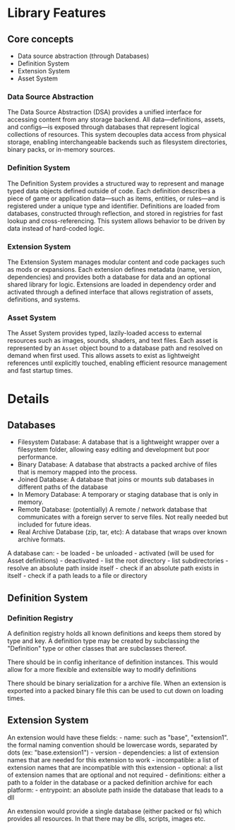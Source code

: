 
# Library Features

## Core concepts
- Data source abstraction (through Databases)
- Definition System 
- Extension System
- Asset System

### Data Source Abstraction

The Data Source Abstraction (DSA) provides a unified interface for accessing content from any storage backend.
All data—definitions, assets, and configs—is exposed through databases that represent logical collections of resources.
This system decouples data access from physical storage, enabling interchangeable backends such as filesystem directories, binary packs, or in-memory sources.

### Definition System

The Definition System provides a structured way to represent and manage typed data objects defined outside of code.
Each definition describes a piece of game or application data—such as items, entities, or rules—and is registered under a unique type and identifier.
Definitions are loaded from databases, constructed through reflection, and stored in registries for fast lookup and cross-referencing.
This system allows behavior to be driven by data instead of hard-coded logic.

### Extension System

The Extension System manages modular content and code packages such as mods or expansions.
Each extension defines metadata (name, version, dependencies) and provides both a database for data and an optional shared library for logic.
Extensions are loaded in dependency order and activated through a defined interface that allows registration of assets, definitions, and systems.

### Asset System

The Asset System provides typed, lazily-loaded access to external resources such as images, sounds, shaders, and text files.
Each asset is represented by an `Asset` object bound to a database path and resolved on demand when first used.
This allows assets to exist as lightweight references until explicitly touched, enabling efficient resource management and fast startup times.


# Details

## Databases

- Filesystem Database: A database that is a lightweight wrapper over a filesystem folder, allowing easy editing and development but poor performance.
- Binary Database: A database that abstracts a packed archive of files that is memory mapped into the process.
- Joined Database: A database that joins or mounts sub databases in different paths of the database
- In Memory Database: A temporary or staging database that is only in memory.
- Remote Database: (potentially) A remote / network database that communicates with a foreign server to serve files. Not really needed but included for future ideas.
- Real Archive Database (zip, tar, etc): A database that wraps over known archive formats.

A database can:
    - be loaded
    - be unloaded
    - activated (will be used for Asset definitions)
    - deactivated
    - list the root directory
    - list subdirectories
    - resolve an absolute path inside itself
    - check if an absolute path exists in itself
    - check if a path leads to a file or directory

## Definition System

### Definition Registry
A definition registry holds all known definitions and keeps them stored by type and key.
A definition type may be created by subclassing the "Definition" type or other classes that are subclasses thereof.

There should be in config inheritance of definition instances. 
This would allow for a more flexible and extensible way to modify definitions  

There should be binary serialization for a archive file. When an extension is exported into a packed binary file this can be used to cut down on loading times.

## Extension System

An extension would have these fields:
    - name: such as "base", "extension1". the formal naming convention should be lowercase words, separated by dots (ex: "base.extension1")
    - version
    - dependencies: a list of extension names that are needed for this extension to work
    - incompatible: a list of extension names that are incompatible with this extension
    - optional: a list of extension names that are optional and not required
    - definitions: either a path to a folder in the database or a packed definition archive
    for each platform:
        - entrypoint: an absolute path inside the database that leads to a dll

An extension would provide a single database (either packed or fs) which provides all resources. 
In that there may be dlls, scripts, images etc.



























